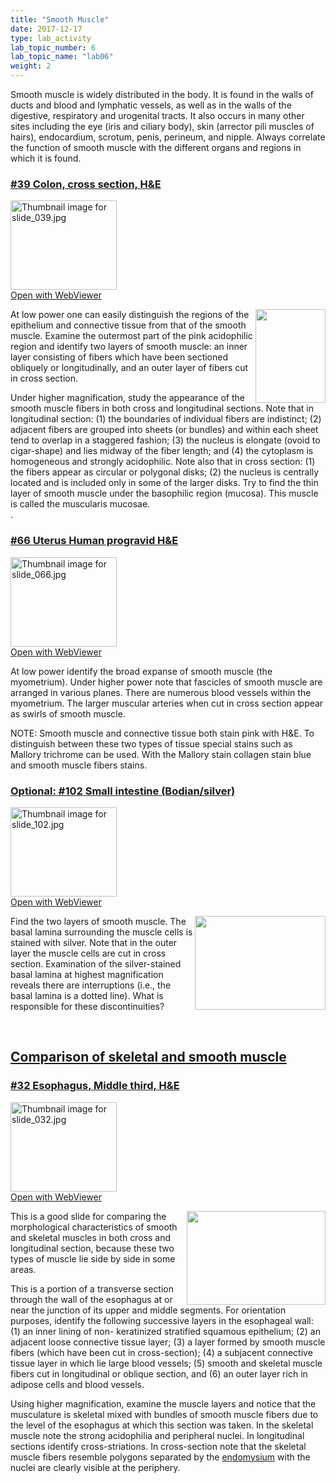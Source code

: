 ```yaml
---
title: "Smooth Muscle"
date: 2017-12-17
type: lab_activity
lab_topic_number: 6
lab_topic_name: "lab06"
weight: 2
---
```

<div class="entrybody">
						<p>Smooth muscle is widely distributed in the body.  It is found in the walls of ducts and blood and lymphatic vessels, as well as in the walls of the digestive, respiratory and urogenital tracts.  It also occurs in many other sites including the eye (iris and ciliary body), skin (arrector pili muscles of hairs), endocardium, scrotum, penis, perineum, and nipple. Always correlate the function of smooth muscle with the different organs and regions in which it is found.</p>

<h3><u>#39 Colon, cross section, <span class="caps">H&amp;E</span></u></h3>

<div class="thumbnail"> <a href="http://virtualslides.cumc.columbia.edu/39.svs/view.apml?" target="_blank"><img alt="Thumbnail image for slide_039.jpg" src="/assets/images/slide_039-thumb-170x143-1479.jpg" width="170" height="143" class="mt-image-left"></a><br><a href="http://virtualslides.cumc.columbia.edu/39.svs/view.apml?" target="_blank">Open with WebViewer</a></div>

<p><img src="/assets/images/39%20colon.jpg" style="width:112px; height:150px; float:right;">At low power one can easily distinguish the regions of the epithelium and connective tissue from that of the smooth muscle.  Examine the outermost part of the pink acidophilic region and identify two layers of smooth muscle: an inner layer consisting of fibers which have been sectioned obliquely or longitudinally, and an outer layer of fibers cut in cross section.  </p>

<p>Under higher magnification, study the appearance of the smooth muscle fibers in both cross and longitudinal sections.  Note that in longitudinal section: (1) the boundaries of individual fibers are indistinct;  (2) adjacent fibers are grouped into sheets (or bundles) and within each sheet tend to overlap in a staggered fashion; (3) the nucleus is elongate (ovoid to cigar-shape) and lies midway of the fiber length; and  (4) the cytoplasm is homogeneous and strongly acidophilic. Note also that in cross section: (1) the fibers appear as circular or polygonal disks;  (2) the nucleus is centrally located and is included only in some of the larger disks.  Try to find the thin layer of smooth muscle under the basophilic region (mucosa).  This muscle is called the muscularis mucosae.<br>
.</p>

<h3><u>#66 Uterus Human progravid <span class="caps">H&amp;E</span></u></h3>

<div class="thumbnail"> <a href="http://virtualslides.cumc.columbia.edu/66.svs/view.apml?" target="_blank"><img alt="Thumbnail image for slide_066.jpg" src="/assets/images/slide_066-thumb-170x143-1545.jpg" width="170" height="143" class="mt-image-left"></a><br><a href="http://virtualslides.cumc.columbia.edu/66.svs/view.apml?" target="_blank">Open with WebViewer</a></div>

<p>At low power identify the broad expanse of smooth muscle (the myometrium).  Under higher power note that fascicles of smooth muscle are arranged in various planes.  There are numerous blood vessels within the myometrium. The larger muscular arteries when cut in cross section appear as swirls of smooth muscle.</p>

<p><span class="caps">NOTE</span>: Smooth muscle and connective tissue both stain pink with <span class="caps">H&amp;E.</span> To distinguish between these two types of tissue  special stains such as Mallory trichrome can be used.   With the Mallory stain collagen stain blue and smooth muscle fibers stains.</p>


<h3><u>Optional: #102 Small intestine (Bodian/silver)</u></h3>

<div class="thumbnail"> <a href="http://virtualslides.cumc.columbia.edu/102.svs/view.apml?" target="_blank"><img alt="Thumbnail image for slide_102.jpg" src="/assets/images/slide_102-thumb-170x143-1632.jpg" width="170" height="143" class="mt-image-left"></a><br><a href="http://virtualslides.cumc.columbia.edu/102.svs/view.apml?" target="_blank">Open with WebViewer</a></div>

<p><img src="/assets/images/102%20small%20intestine%20%281%29.jpg" style="width:209px; height:150px; float:right;">Find the two layers of smooth muscle.  The basal lamina surrounding the muscle cells is stained with silver.  Note that in the outer layer the muscle cells are cut in cross section.  Examination of the silver-stained basal lamina at highest magnification reveals there are interruptions (i.e., the basal lamina is a dotted line).  What is responsible for these discontinuities?</p>

<p><br clear="all"></p>

<h2><u>Comparison of skeletal and smooth muscle</u></h2>

<h3><u>#32 Esophagus, Middle third, <span class="caps">H&amp;E</span></u></h3>

<div class="thumbnail"> <a href="http://virtualslides.cumc.columbia.edu/32.svs/view.apml?" target="_blank"><img alt="Thumbnail image for slide_032.jpg" src="/assets/images/slide_032-thumb-170x143-1464.jpg" width="170" height="143" class="mt-image-left"></a><br><a href="http://virtualslides.cumc.columbia.edu/32.svs/view.apml?" target="_blank">Open with WebViewer</a></div>

<p><img src="/assets/images/32%20esophagus.jpg" style="width:222px; height:150px; float:right;">This is a good slide for comparing the morphological characteristics of smooth and skeletal muscles in both cross and longitudinal section, because these two types of muscle lie side by side in some areas.</p>

<p>This is a portion of a transverse section through the wall of the esophagus at or near the junction of its upper and middle segments. For orientation purposes, identify the following successive layers in the esophageal wall: (1) an inner lining of non- keratinized stratified squamous epithelium; (2) an adjacent loose connective tissue layer; (3) a layer formed by smooth muscle fibers  (which have been cut in cross-section); (4) a subjacent connective tissue layer in which lie large blood vessels; (5) smooth and skeletal muscle fibers cut in longitudinal or oblique section, and (6) an outer layer rich in adipose cells and blood vessels.</p>

<p>Using higher magnification, examine the muscle layers and notice that the musculature is skeletal mixed with bundles of smooth muscle fibers due to the level of the esophagus at which this section was taken. In the skeletal muscle note the strong acidophilia and peripheral nuclei. In longitudinal sections identify cross-striations. In cross-section note that the skeletal muscle fibers resemble polygons separated by the <u>endomysium</u> with the nuclei are clearly visible at the periphery.</p>
						
						
</div>
